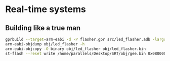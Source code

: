 # Real-time systems 

## Building like a true man

```bash
gprbuild --target=arm-eabi -d -P flasher.gpr src/led_flasher.adb -largs -Wl,-Map=map.txt
arm-eabi-objdump obj/led_flasher -h
arm-eabi-objcopy -O binary obj/led_flasher obj/led_flasher.bin
st-flash --reset write /home/parallels/Desktop/SRT/obj/gee.bin 0x08000000
```
